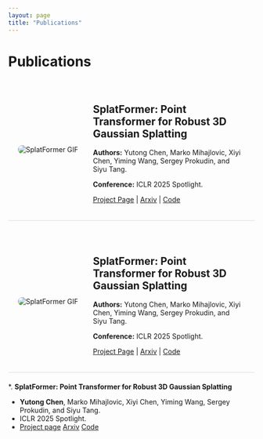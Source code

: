 ```yaml
---
layout: page
title: "Publications"
---
```


<style>
  .publication {
    display: flex;
    align-items: center;
    margin-bottom: 20px;
    padding: 20px;
    border-bottom: 1px solid #ddd;
  }
  .publication .left-column {
    width: 30%;
    margin-right: 20px;
  }
  .publication .right-column {
    width: 70%;
  }
  .publication img {
    max-width: 100%;
    border-radius: 8px;
  }
</style>

# Publications

<div class="publication">
  <div class="left-column">
    <img src="path_to_your_image_or_gif.gif" alt="SplatFormer GIF" class="publication-image">
  </div>
  <div class="right-column">
    <h2><strong>SplatFormer: Point Transformer for Robust 3D Gaussian Splatting</strong></h2>
    <p><strong>Authors:</strong> Yutong Chen, Marko Mihajlovic, Xiyi Chen, Yiming Wang, Sergey Prokudin, and Siyu Tang.</p>
    <p><strong>Conference:</strong> ICLR 2025 Spotlight.</p>
    <p>
      <a href="your_project_page_link" target="_blank">Project Page</a> | 
      <a href="your_arxiv_link" target="_blank">Arxiv</a> | 
      <a href="your_code_link" target="_blank">Code</a>
    </p>
  </div>
</div>

<div class="publication">
  <div class="left-column">
    <img src="path_to_your_image_or_gif.gif" alt="SplatFormer GIF" class="publication-image">
  </div>
  <div class="right-column">
    <h2><strong>SplatFormer: Point Transformer for Robust 3D Gaussian Splatting</strong></h2>
    <p><strong>Authors:</strong> Yutong Chen, Marko Mihajlovic, Xiyi Chen, Yiming Wang, Sergey Prokudin, and Siyu Tang.</p>
    <p><strong>Conference:</strong> ICLR 2025 Spotlight.</p>
    <p>
      <a href="your_project_page_link" target="_blank">Project Page</a> | 
      <a href="your_arxiv_link" target="_blank">Arxiv</a> | 
      <a href="your_code_link" target="_blank">Code</a>
    </p>
  </div>
</div>


*. **SplatFormer: Point Transformer for Robust 3D Gaussian Splatting**
   - **Yutong Chen**, Marko Mihajlovic, Xiyi Chen, Yiming Wang, Sergey Prokudin, and Siyu Tang.
   - ICLR 2025 Spotlight.
   - [Project page]() [Arxiv]() [Code]() 

